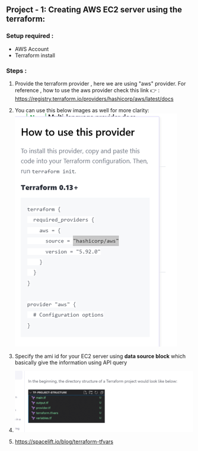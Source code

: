 ## Project - 1: Creating AWS EC2 server using the terraform:

### Setup required :

- AWS Account
- Terraform install

### Steps :

1. Provide the terraform provider , here we are using "aws" provider. For reference , how to use the aws provider check this link 👉 : https://registry.terraform.io/providers/hashicorp/aws/latest/docs

2. You can use this below images as well for more clarity: 
![alt text](image.png)

3. Specify the ami id for your EC2 server using **data source block** which basically give the information using API query

4. ![alt text](image-1.png)

5. https://spacelift.io/blog/terraform-tfvars



